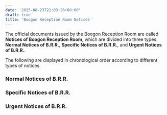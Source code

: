 ```yaml
---
date: '2025-08-23T21:09:26+08:00'
draft: true
title: 'Boogon Reception Room Notices'
---
```


The official documents issued by the Boogon Reception Room are called **Notices of Boogon Reception Room**, which are divided into three types: **Normal Notices of B.R.R.**, **Specific Notices of B.R.R.**, and **Urgent Notices of B.R.R.**.

The following are displayed in chronological order according to different types of notices.

### Normal Notices of B.R.R.

### Specific Notices of B.R.R.

### Urgent Notices of B.R.R.